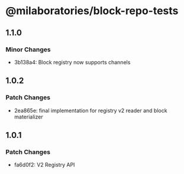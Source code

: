 # @milaboratories/block-repo-tests

## 1.1.0

### Minor Changes

- 3b138a4: Block registry now supports channels

## 1.0.2

### Patch Changes

- 2ea865e: final implementation for registry v2 reader and block materializer

## 1.0.1

### Patch Changes

- fa6d0f2: V2 Registry API
